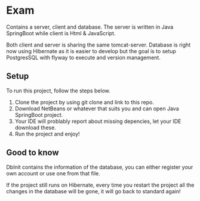 # Exam

Contains a server, client and database. The server is written in Java SpringBoot while client is Html & JavaScript. 

Both client and server is sharing the same tomcat-server. Database is right now using Hibernate as it is easier to
develop but the goal is to setup PostgresSQL with flyway to execute and version management.

## Setup

To run this project, follow the steps below.

1. Clone the project by using git clone and link to this repo.
2. Download NetBeans or whatever that suits you and can open Java SpringBoot project.
3. Your IDE will problably report about missing depencies, let your IDE download these.
4. Run the project and enjoy!

## Good to know

DbInit contains the information of the database, you can either register your own account or use one from that file.

If the project still runs on Hibernate, every time you restart the project all the changes in the database will be
gone, it will go back to standard again!
